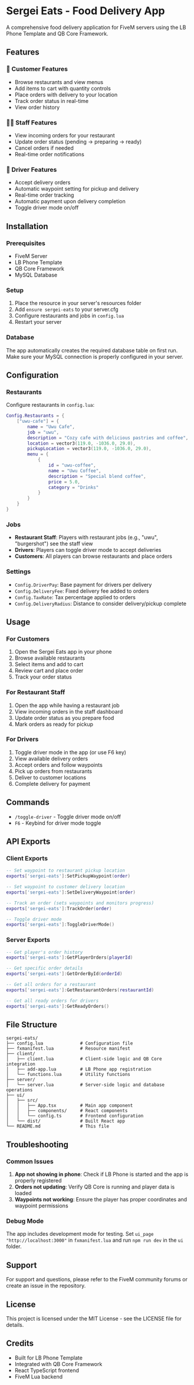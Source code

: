 # Sergei Eats - Food Delivery App

A comprehensive food delivery application for FiveM servers using the LB Phone Template and QB Core Framework.

## Features

### 🏪 Customer Features
- Browse restaurants and view menus
- Add items to cart with quantity controls
- Place orders with delivery to your location
- Track order status in real-time
- View order history

### 👨‍🍳 Staff Features
- View incoming orders for your restaurant
- Update order status (pending → preparing → ready)
- Cancel orders if needed
- Real-time order notifications

### 🚗 Driver Features
- Accept delivery orders
- Automatic waypoint setting for pickup and delivery
- Real-time order tracking
- Automatic payment upon delivery completion
- Toggle driver mode on/off

## Installation

### Prerequisites
- FiveM Server
- LB Phone Template
- QB Core Framework
- MySQL Database

### Setup
1. Place the resource in your server's resources folder
2. Add `ensure sergei-eats` to your server.cfg
3. Configure restaurants and jobs in `config.lua`
4. Restart your server

### Database
The app automatically creates the required database table on first run. Make sure your MySQL connection is properly configured in your server.

## Configuration

### Restaurants
Configure restaurants in `config.lua`:

```lua
Config.Restaurants = {
    ["uwu-cafe"] = {
        name = "Uwu Cafe",
        job = "uwu",
        description = "Cozy cafe with delicious pastries and coffee",
        location = vector3(119.0, -1036.0, 29.0),
        pickupLocation = vector3(119.0, -1036.0, 29.0),
        menu = {
            {
                id = "uwu-coffee",
                name = "Uwu Coffee",
                description = "Special blend coffee",
                price = 5.0,
                category = "Drinks"
            }
        }
    }
}
```

### Jobs
- **Restaurant Staff**: Players with restaurant jobs (e.g., "uwu", "burgershot") see the staff view
- **Drivers**: Players can toggle driver mode to accept deliveries
- **Customers**: All players can browse restaurants and place orders

### Settings
- `Config.DriverPay`: Base payment for drivers per delivery
- `Config.DeliveryFee`: Fixed delivery fee added to orders
- `Config.TaxRate`: Tax percentage applied to orders
- `Config.DeliveryRadius`: Distance to consider delivery/pickup complete

## Usage

### For Customers
1. Open the Sergei Eats app in your phone
2. Browse available restaurants
3. Select items and add to cart
4. Review cart and place order
5. Track your order status

### For Restaurant Staff
1. Open the app while having a restaurant job
2. View incoming orders in the staff dashboard
3. Update order status as you prepare food
4. Mark orders as ready for pickup

### For Drivers
1. Toggle driver mode in the app (or use F6 key)
2. View available delivery orders
3. Accept orders and follow waypoints
4. Pick up orders from restaurants
5. Deliver to customer locations
6. Complete delivery for payment

## Commands

- `/toggle-driver` - Toggle driver mode on/off
- `F6` - Keybind for driver mode toggle

## API Exports

### Client Exports
```lua
-- Set waypoint to restaurant pickup location
exports['sergei-eats']:SetPickupWaypoint(order)

-- Set waypoint to customer delivery location
exports['sergei-eats']:SetDeliveryWaypoint(order)

-- Track an order (sets waypoints and monitors progress)
exports['sergei-eats']:TrackOrder(order)

-- Toggle driver mode
exports['sergei-eats']:ToggleDriverMode()
```

### Server Exports
```lua
-- Get player's order history
exports['sergei-eats']:GetPlayerOrders(playerId)

-- Get specific order details
exports['sergei-eats']:GetOrderById(orderId)

-- Get all orders for a restaurant
exports['sergei-eats']:GetRestaurantOrders(restaurantId)

-- Get all ready orders for drivers
exports['sergei-eats']:GetReadyOrders()
```

## File Structure

```
sergei-eats/
├── config.lua              # Configuration file
├── fxmanifest.lua          # Resource manifest
├── client/
│   ├── client.lua          # Client-side logic and QB Core integration
│   ├── add-app.lua         # LB Phone app registration
│   └── functions.lua       # Utility functions
├── server/
│   └── server.lua          # Server-side logic and database operations
├── ui/
│   ├── src/
│   │   ├── App.tsx         # Main app component
│   │   ├── components/     # React components
│   │   └── config.ts       # Frontend configuration
│   └── dist/               # Built React app
└── README.md               # This file
```

## Troubleshooting

### Common Issues
1. **App not showing in phone**: Check if LB Phone is started and the app is properly registered
2. **Orders not updating**: Verify QB Core is running and player data is loaded
3. **Waypoints not working**: Ensure the player has proper coordinates and waypoint permissions

### Debug Mode
The app includes development mode for testing. Set `ui_page "http://localhost:3000"` in `fxmanifest.lua` and run `npm run dev` in the `ui` folder.

## Support

For support and questions, please refer to the FiveM community forums or create an issue in the repository.

## License

This project is licensed under the MIT License - see the LICENSE file for details.

## Credits

- Built for LB Phone Template
- Integrated with QB Core Framework
- React TypeScript frontend
- FiveM Lua backend
